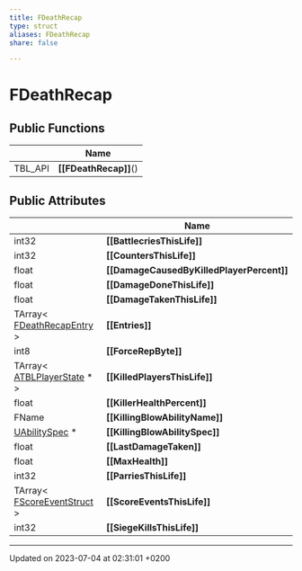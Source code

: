 ```yaml
---
title: FDeathRecap
type: struct
aliases: FDeathRecap
share: false

---
```


# FDeathRecap





## Public Functions

|                | Name           |
| -------------- | -------------- |
| TBL_API | **[[FDeathRecap]]**() |

## Public Attributes

|                | Name           |
| -------------- | -------------- |
| int32 | **[[BattlecriesThisLife]]**  |
| int32 | **[[CountersThisLife]]**  |
| float | **[[DamageCausedByKilledPlayerPercent]]**  |
| float | **[[DamageDoneThisLife]]**  |
| float | **[[DamageTakenThisLife]]**  |
| TArray< [FDeathRecapEntry](/docs/SDK/Source/Classes/structFDeathRecapEntry.md) > | **[[Entries]]**  |
| int8 | **[[ForceRepByte]]**  |
| TArray< [ATBLPlayerState](/docs/SDK/Source/Classes/classATBLPlayerState.md) * > | **[[KilledPlayersThisLife]]**  |
| float | **[[KillerHealthPercent]]**  |
| FName | **[[KillingBlowAbilityName]]**  |
| [UAbilitySpec](/docs/SDK/Source/Classes/classUAbilitySpec.md) * | **[[KillingBlowAbilitySpec]]**  |
| float | **[[LastDamageTaken]]**  |
| float | **[[MaxHealth]]**  |
| int32 | **[[ParriesThisLife]]**  |
| TArray< [FScoreEventStruct](/docs/SDK/Source/Classes/structFScoreEventStruct.md) > | **[[ScoreEventsThisLife]]**  |
| int32 | **[[SiegeKillsThisLife]]**  |

-------------------------------

Updated on 2023-07-04 at 02:31:01 +0200